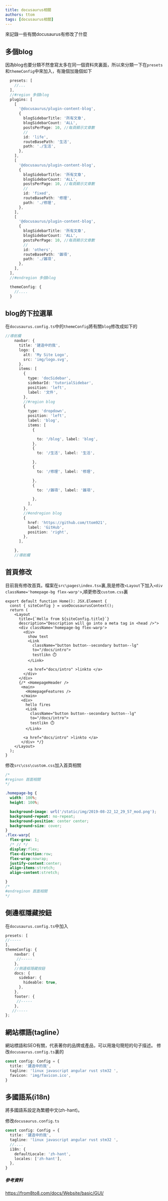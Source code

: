 ```yaml
---
title: docusaurus相關
authors: ttom
tags: [docusaurus相關]
---
```

來記錄一些有關docusaurus有修改了什麼
<!--truncate-->
多個blog
-------
因為blog也要分類不然會寫太多在同一個資料夾裏面，所以來分類一下在`presets`和`themeConfig`中來加入，有幾個加幾個如下
```typescript
  presets: [
    //...
  ],
  //#region 多個blog
  plugins: [
    [
      '@docusaurus/plugin-content-blog',
      {
        blogSidebarTitle: '所有文章',
        blogSidebarCount: 'ALL',
        postsPerPage: 10, //每頁顯示文章數
        //
        id: 'life',
        routeBasePath: '生活',
        path: './生活',
      },
    ],
    [
      '@docusaurus/plugin-content-blog',
      {
        blogSidebarTitle: '所有文章',
        blogSidebarCount: 'ALL',
        postsPerPage: 10, //每頁顯示文章數
        //
        id: 'fixed',
        routeBasePath: '修理',
        path: './修理',
      },
    ],
    [
      '@docusaurus/plugin-content-blog',
      {
        blogSidebarTitle: '所有文章',
        blogSidebarCount: 'ALL',
        postsPerPage: 10, //每頁顯示文章數
        //
        id: 'others',
        routeBasePath: '雜項',
        path: './雜項',
      },
    ],
  ],
  //#endregion 多個blog

  themeConfig: {
    //....
  }
```

blog的下拉選單
------
在`docusaurus.config.ts`中的`themeConfig`將有關`blog`修改成如下的
```typescript
//導航欄
    navbar: {
      title: '建造中的我',
      logo: {
        alt: 'My Site Logo',
        src: 'img/logo.svg',
      },
      items: [
        {
          type: 'docSidebar',
          sidebarId: 'tutorialSidebar',
          position: 'left',
          label: '文件',
        },
        //#region blog
        {
          type: 'dropdown',
          position: 'left',
          label: 'blog',
          items: [
            {

              to: '/blog', label: 'blog',
            },
            {
              to: '/生活', label: '生活',

            },
            {
              to: '/修理', label: '修理',

            },
            {
              to: '/雜項', label: '雜項',

            },
          ],
        },
        //#endregion blog
        {
          href: 'https://github.com/ttom921',
          label: 'GitHub',
          position: 'right',
        },
      ],

    },
    //導航欄
```

首頁修改
------
目前我有修改首頁。檔案在`src\pages\index.tsx`裏,我是修改`<Layout`下加入`<div className='homepage-bg flex-warp'>`,順更修改`custom.css`裏
```tsx
export default function Home(): JSX.Element {
  const { siteConfig } = useDocusaurusContext();
  return (
    <Layout
      title={`Hello from ${siteConfig.title}`}
      description="Description will go into a meta tag in <head />">
      <div className='homepage-bg flex-warp'>
        <div>
          show text
          <Link
            className="button button--secondary button--lg"
            to="/docs/intro">
            testlikn ⏱️
          </Link>

          <a href="docs/intro" >linkto </a>
        </div>
      </div>
      {/* <HomepageHeader />
       <main>
         <HomepageFeatures />
       </main>
       <div>
         hello fires
         <Link
           className="button button--secondary button--lg"
           to="/docs/intro">
           testlikn ⏱️
         </Link>

        <a href="docs/intro" >linkto </a>
       </div> */}
    </Layout>
  );
}
```
修改`src\css\custom.css`加入首頁相關
```css
/* 
#reginon 首面相關 
*/ 

.homepage-bg {
  width: 100%;
  height: 100%;

  background-image: url('/static/img/2019-08-22_12_29_57_mod.png');
  background-repeat: no-repeat;
  background-position: center center;
  background-size: cover;
}
.flex-warp{
  flex-grow: 1;
  /* // */
  display:flex;
  flex-direction:row;
  flex-wrap:nowrap;
  justify-content:center;
  align-items:stretch;
  align-content:stretch;

}
/* 
#endreginon 首面相關 
*/
```
側邊框隱藏按鈕
-------
在`docusaurus.config.ts`中加入
```ts
presets: [
//-----
],
themeConfig: {
    navbar: {
     //-----
    },
    //側邊框隱藏按鈕
    docs: {
      sidebar: {
        hideable: true,
      },
    },
    footer: {
     //-----
    },
   //-----
};
```   
網站標語(tagline）
------
網站標語和SEO有關，代表著你的品牌或產品，可以用幾句簡短的句子描述。
修改`docusaurus.config.ts`裏的

```ts
const config: Config = {
  title: '建造中的我',
  tagline: 'linux javascript angular rust stm32 ',
  favicon: 'img/favicon.ico',
}
```
多國語系(i18n)
------

將多國語系設定為繁體中文(zh-hant)。

修改`docusaurus.config.ts`

```ts
const config: Config = {
  title: '建造中的我',
  tagline: 'linux javascript angular rust stm32 ',
  //....
  i18n: {
    defaultLocale: 'zh-hant',
    locales: ['zh-hant'],
  },
}
```



##### 參考資料
https://from8to8.com/docs/Website/basic/GUI/